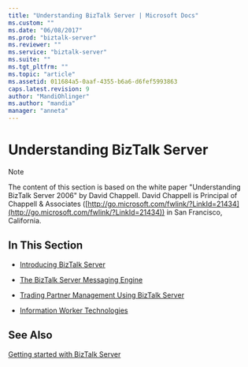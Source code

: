 ```yaml
---
title: "Understanding BizTalk Server | Microsoft Docs"
ms.custom: ""
ms.date: "06/08/2017"
ms.prod: "biztalk-server"
ms.reviewer: ""
ms.service: "biztalk-server"
ms.suite: ""
ms.tgt_pltfrm: ""
ms.topic: "article"
ms.assetid: 011684a5-0aaf-4355-b6a6-d6fef5993863
caps.latest.revision: 9
author: "MandiOhlinger"
ms.author: "mandia"
manager: "anneta"
---
```

# Understanding BizTalk Server
> [!NOTE]
>  The content of this section is based on the white paper "Understanding BizTalk Server 2006" by David Chappell. David Chappell is Principal of Chappell & Associates ([http://go.microsoft.com/fwlink/?LinkId=21434](http://go.microsoft.com/fwlink/?LinkId=21434)) in San Francisco, California.  
  
## In This Section  
  
-   [Introducing BizTalk Server](../core/introducing-biztalk-server.md)  
  
-   [The BizTalk Server Messaging Engine](../core/the-biztalk-server-messaging-engine.md)  
  
-   [Trading Partner Management Using BizTalk Server](../core/trading-partner-management-using-biztalk-server.md)  
  
-   [Information Worker Technologies](../core/information-worker-technologies.md)  
  
## See Also  
[Getting started with BizTalk Server](../core/getting-started-with-biztalk-server.md)